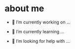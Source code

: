 # about me




- 🔭 I’m currently working on ...
- 🌱 I’m currently learning ...

- 🤔 I’m looking for help with ...

